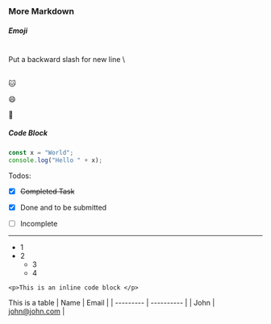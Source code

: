 
### More Markdown

##### Emoji
\
Put a backward slash for new line
\

\
:cat:

:smile:

:bear:

##### Code Block

```Javascript
const x = "World";
console.log("Hello " + x);
```

Todos:
- [x] ~~Completed Task~~
* [x] Done and to be submitted
- [ ] Incomplete

---

* 1
* 2
  * 3
  * 4

`<p>This is an inline code block </p>`

This is a table
| Name    | Email     |
| --------- | ---------- |
| John    | john@john.com |
